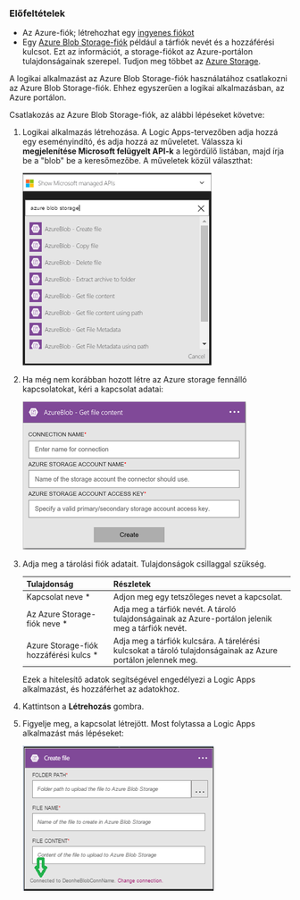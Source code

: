 ### <a name="prerequisites"></a>Előfeltételek
* Az Azure-fiók; létrehozhat egy [ingyenes fiókot](https://azure.microsoft.com/free)
* Egy [Azure Blob Storage-fiók](../articles/storage/common/storage-create-storage-account.md) például a tárfiók nevét és a hozzáférési kulcsot. Ezt az információt, a storage-fiókot az Azure-portálon tulajdonságainak szerepel. Tudjon meg többet az [Azure Storage](../articles/storage/common/storage-introduction.md).

A logikai alkalmazást az Azure Blob Storage-fiók használatához csatlakozni az Azure Blob Storage-fiók. Ehhez egyszerűen a logikai alkalmazásban, az Azure portálon.  

Csatlakozás az Azure Blob Storage-fiók, az alábbi lépéseket követve:  

1. Logikai alkalmazás létrehozása. A Logic Apps-tervezőben adja hozzá egy eseményindító, és adja hozzá az műveletet. Válassza ki **megjelenítése Microsoft felügyelt API-k** a legördülő listában, majd írja be a "blob" be a keresőmezőbe. A műveletek közül választhat:  
   
    ![Az Azure Blob Storage kapcsolat létrehozását lépést](./media/connectors-create-api-azureblobstorage/azureblobstorage-1.png)  
2. Ha még nem korábban hozott létre az Azure storage fennálló kapcsolatokat, kéri a kapcsolat adatai:   
   
    ![Az Azure Blob Storage kapcsolat létrehozását lépést](./media/connectors-create-api-azureblobstorage/connection-details.png)  
3. Adja meg a tárolási fiók adatait. Tulajdonságok csillaggal szükség.
   
   | Tulajdonság | Részletek |
   | --- | --- |
   | Kapcsolat neve * |Adjon meg egy tetszőleges nevet a kapcsolat. |
   | Az Azure Storage-fiók neve * |Adja meg a tárfiók nevét. A tároló tulajdonságainak az Azure-portálon jelenik meg a tárfiók nevét. |
   | Azure Storage-fiók hozzáférési kulcs * |Adja meg a tárfiók kulcsára. A tárelérési kulcsokat a tároló tulajdonságainak az Azure portálon jelennek meg. |
   
    Ezek a hitelesítő adatok segítségével engedélyezi a Logic Apps alkalmazást, és hozzáférhet az adatokhoz. 
4. Kattintson a **Létrehozás** gombra.
5. Figyelje meg, a kapcsolat létrejött. Most folytassa a Logic Apps alkalmazást más lépéseket: 
   
    ![Az Azure Blob Storage kapcsolat létrehozását lépést](./media/connectors-create-api-azureblobstorage/azureblobstorage-3.png)  

